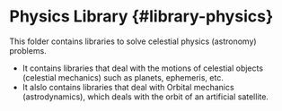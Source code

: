 Physics Library {#library-physics}
===============

This folder contains libraries to solve celestial physics (astronomy) problems.
* It contains libraries that deal with the motions of celestial objects (celestial mechanics) 
such as planets, ephemeris, etc.
* It alslo contains libraries that deal with Orbital mechanics (astrodynamics), 
which deals with the orbit of an artificial satellite.